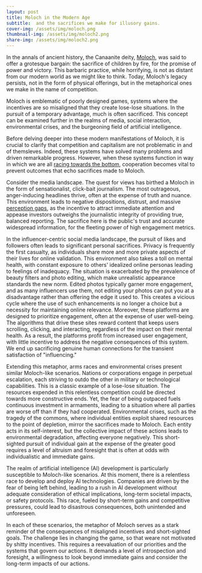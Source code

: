 ```yaml
---
layout: post
title: Moloch in the Modern Age
subtitle:  and the sacrifices we make for illusory gains.
cover-img: /assets/img/moloch.png
thumbnail-img: /assets/img/moloch2.png
share-img: /assets/img/moloch2.png
---
```


In the annals of ancient history, the Canaanite deity, [Moloch](https://en.wikipedia.org/wiki/Moloch), was said to offer a grotesque bargain: the sacrifice of children by fire, for the promise of power and victory. This barbaric practice, while horrifying, is not as distant from our modern world as we might like to think. Today, Moloch's legacy persists, not in the form of physical offerings, but in the metaphorical ones we make in the name of competition.

Moloch is emblematic of poorly designed games, systems where the incentives are so misaligned that they create lose-lose situations. In the pursuit of a temporary advantage, much is often sacrificed. This concept can be examined further in the realms of media, social interaction, environmental crises, and the burgeoning field of artificial intelligence.

Before delving deeper into these modern manifestations of Moloch, it is crucial to clarify that competition and capitalism are not problematic in and of themsleves. Indeed, these systems have solved many problems and driven remarkable progress. However, when these systems function in way in which we are all [racing towards the bottom](https://www.investopedia.com/terms/r/race-bottom.asp), cooperation becomes vital to prevent outcomes that echo sacrifices made to Moloch.

Consider the media landscape. The quest for views has birthed a Moloch in the form of sensationalist, click-bait journalism. The most outrageous, anger-inducing headlines thrive, often at the expense of truth and nuance. This environment leads to negative dispositions, distrust, and massive [perception gaps](https://perceptiongap.us/), as the incentive to attract immediate attention and appease investors outweighs the journalistic integrity of providing true, balanced reporting. The sacrifice here is the public's trust and accurate widespread information, for the fleeting power of high engagement metrics.

In the influencer-centric social media landscape, the pursuit of likes and followers often leads to significant personal sacrifices. Privacy is frequently the first casualty, as individuals share more and more private aspects of their lives for online validation. This environment also takes a toll on mental health, with constant exposure to others' idealized online personas leading to feelings of inadequacy. The situation is exacerbated by the prevalence of beauty filters and photo editing, which make unrealistic appearance standards the new norm. Edited photos typically garner more engagement, and as many influencers use them, not editing your photos can put you at a disadvantage rather than offering the edge it used to. This creates a vicious cycle where the use of such enhancements is no longer a choice but a necessity for maintaining online relevance. Moreover, these platforms are designed to prioritize engagement, often at the expense of user well-being. The algorithms that drive these sites reward content that keeps users scrolling, clicking, and interacting, regardless of the impact on their mental health. As a result, the platforms profit from increased user engagement, with little incentive to address the negative consequences of this system. We end up sacrificing genuine human connections for the transient satisfaction of "influencing."

Extending this metaphor, arms races and environmental crises present similar Moloch-like scenarios. Nations or corporations engage in perpetual escalation, each striving to outdo the other in military or technological capabilities. This is a classic example of a lose-lose situation. The resources expended in this relentless competition could be directed towards more constructive ends. Yet, the fear of being outpaced fuels continuous investment in armaments, leading to a situation where all parties are worse off than if they had cooperated. Environmental crises, such as the tragedy of the commons, where individual entities exploit shared resources to the point of depletion, mirror the sacrifices made to Moloch. Each entity acts in its self-interest, but the collective impact of these actions leads to environmental degradation, affecting everyone negatively. This short-sighted pursuit of individual gain at the expense of the greater good requires a level of altruism and foresight that is often at odds with individualistic and immediate gains.

The realm of artificial intelligence (AI) development is particularly susceptible to Moloch-like scenarios. At this moment, there is a relentless race to develop and deploy AI technologies. Companies are driven by the fear of being left behind, leading to a rush in AI development without adequate consideration of ethical implications, long-term societal impacts, or safety protocols. This race, fueled by short-term gains and competitive pressures, could lead to disastrous consequences, both unintended and unforeseen.

In each of these scenarios, the metaphor of Moloch serves as a stark reminder of the consequences of misaligned incentives and short-sighted goals. The challenge lies in changing the game, so that weare not motivated by shitty incentives. This requires a reevaluation of our priorities and the systems that govern our actions. It demands a level of introspection and foresight, a willingness to look beyond immediate gains and consider the long-term impacts of our actions.







